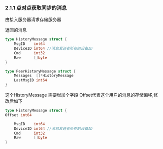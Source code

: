 ### 2.1.1 点对点获取同步的消息

由接入服务器请求存储服务器

返回的消息

```go
type HistoryMessage struct {
    MsgID    int64
    DeviceID int64 //消息发送者所在的设备ID
    Cmd      int32
    Raw      []byte
}

type PeerHistoryMessage struct {
    Messages  []*HistoryMessage
    LastMsgID int64
}
```

这个HistoryMessage 需要增加个字段 Offset代表这个用户的消息的存储偏移,修改后如下

```go
type HistoryMessage struct {
Offset int64

	MsgID    int64
	DeviceID int64 //消息发送者所在的设备ID
	Cmd      int32
	Raw      []byte
}
```




